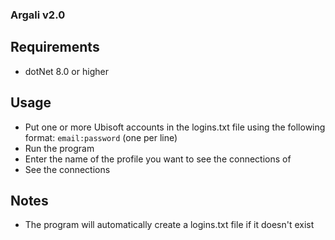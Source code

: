 ### Argali v2.0

## Requirements
- dotNet 8.0 or higher

## Usage
- Put one or more Ubisoft accounts in the logins.txt file using the following format: `email:password` (one per line)
- Run the program
- Enter the name of the profile you want to see the connections of
- See the connections

## Notes
- The program will automatically create a logins.txt file if it doesn't exist
